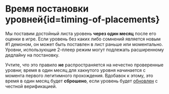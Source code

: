 <div class='panel fade js-scroll-anim' data-anim='fade'>

# Время постановки уровней{id=timing-of-placements}

Мы поставим достойный листа уровень **через один месяц** после его оценки в игре. Если уровень без каких либо сомнений является новым #1 демоном, он может быть поставлен в лист раньше или моментально. Уровни, использующие 2-плеер режим могут подлежать расширенному дедлайну на постановку.

Учтите, что это правило **не** распространяется на нечестно проверенные уровни; время в один месяц для хакнутого уровня начинается с момента первого легитимного прохождения. Вдобавок к этому, это время в один месяц будет **сброшено**, если уровень будет [обновлен](/guidelines/levelupdates/) с честной верификацией.

</div>
